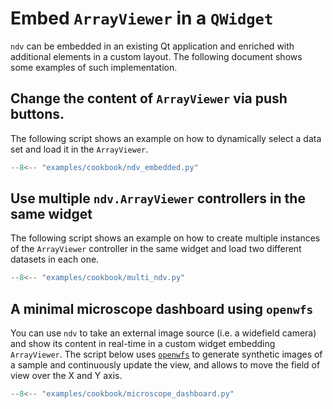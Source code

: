# Embed `ArrayViewer` in a `QWidget`

`ndv` can be embedded in an existing Qt application and enriched with additional elements in a custom layout.
The following document shows some examples of such implementation.

## Change the content of `ArrayViewer` via push buttons.

The following script shows an example on how to dynamically select a data set and load it in the `ArrayViewer`.

````python title="examples/cookbook/ndv_embedded.py"
--8<-- "examples/cookbook/ndv_embedded.py"
````

## Use multiple `ndv.ArrayViewer` controllers in the same widget

The following script shows an example on how to create multiple instances of the `ArrayViewer` controller in the same widget and load two different datasets in each one.

````python title="examples/cookbook/multi_ndv.py"
--8<-- "examples/cookbook/multi_ndv.py"
````

## A minimal microscope dashboard using `openwfs`

You can use `ndv` to take an external image source (i.e. a widefield camera) and show its content in real-time in a custom widget embedding `ArrayViewer`.
The script below uses [`openwfs`](https://github.com/IvoVellekoop/openwfs) to generate synthetic images of a sample and continuously update the view, and allows to move the field of view over the X and Y axis.

````python title="examples/cookbook/microscope_dashboard.py"
--8<-- "examples/cookbook/microscope_dashboard.py"
````